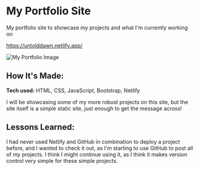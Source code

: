 # My Portfolio Site
My portfolio site to showcase my projects and what I'm currently working on

https://untolddawn.netlify.app/

![My Portfolio Image](https://i.ibb.co/QkbWZgV/Portfolio2.png)

## How It's Made:

**Tech used:** HTML, CSS, JavaScript, Bootstrap, Netlify

I will be showcasing some of my more robust projects on this site, but the site itself is a simple static site, just enough to get the message across!

## Lessons Learned:

I had never used Netlify and GitHub in combination to deploy a project before, and I wanted to check it out, as I'm starting to use GitHub to post all of my projects. I think I might continue using it, as I think it makes version control very simple for these simple projects.


